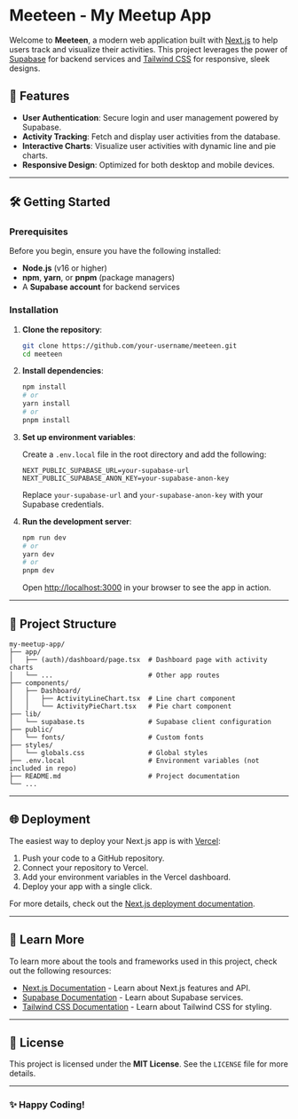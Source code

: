 # Meeteen - My Meetup App

Welcome to **Meeteen**, a modern web application built with [Next.js](https://nextjs.org) to help users track and visualize their activities. This project leverages the power of [Supabase](https://supabase.com/) for backend services and [Tailwind CSS](https://tailwindcss.com/) for responsive, sleek designs.

## 🚀 Features

- **User Authentication**: Secure login and user management powered by Supabase.
- **Activity Tracking**: Fetch and display user activities from the database.
- **Interactive Charts**: Visualize user activities with dynamic line and pie charts.
- **Responsive Design**: Optimized for both desktop and mobile devices.

---

## 🛠 Getting Started

### Prerequisites

Before you begin, ensure you have the following installed:

- **Node.js** (v16 or higher)
- **npm**, **yarn**, or **pnpm** (package managers)
- A **Supabase account** for backend services

### Installation

1. **Clone the repository**:

   ```bash
   git clone https://github.com/your-username/meeteen.git
   cd meeteen
   ```

2. **Install dependencies**:

   ```bash
   npm install
   # or
   yarn install
   # or
   pnpm install
   ```

3. **Set up environment variables**:

   Create a `.env.local` file in the root directory and add the following:

   ```env
   NEXT_PUBLIC_SUPABASE_URL=your-supabase-url
   NEXT_PUBLIC_SUPABASE_ANON_KEY=your-supabase-anon-key
   ```

   Replace `your-supabase-url` and `your-supabase-anon-key` with your Supabase credentials.

4. **Run the development server**:

   ```bash
   npm run dev
   # or
   yarn dev
   # or
   pnpm dev
   ```

   Open [http://localhost:3000](http://localhost:3000) in your browser to see the app in action.

---

## 📂 Project Structure

```plaintext
my-meetup-app/
├── app/
│   ├── (auth)/dashboard/page.tsx  # Dashboard page with activity charts
│   └── ...                        # Other app routes
├── components/
│   ├── Dashboard/
│   │   ├── ActivityLineChart.tsx  # Line chart component
│   │   └── ActivityPieChart.tsx   # Pie chart component
├── lib/
│   └── supabase.ts                # Supabase client configuration
├── public/
│   └── fonts/                     # Custom fonts
├── styles/
│   └── globals.css                # Global styles
├── .env.local                     # Environment variables (not included in repo)
├── README.md                      # Project documentation
└── ...
```

---

## 🌐 Deployment

The easiest way to deploy your Next.js app is with [Vercel](https://vercel.com/):

1. Push your code to a GitHub repository.
2. Connect your repository to Vercel.
3. Add your environment variables in the Vercel dashboard.
4. Deploy your app with a single click.

For more details, check out the [Next.js deployment documentation](https://nextjs.org/docs/app/building-your-application/deploying).

---

## 📖 Learn More

To learn more about the tools and frameworks used in this project, check out the following resources:

- [Next.js Documentation](https://nextjs.org/docs) - Learn about Next.js features and API.
- [Supabase Documentation](https://supabase.com/docs) - Learn about Supabase services.
- [Tailwind CSS Documentation](https://tailwindcss.com/docs) - Learn about Tailwind CSS for styling.

---

## 📜 License

This project is licensed under the **MIT License**. See the `LICENSE` file for more details.

---

### ✨ Happy Coding!